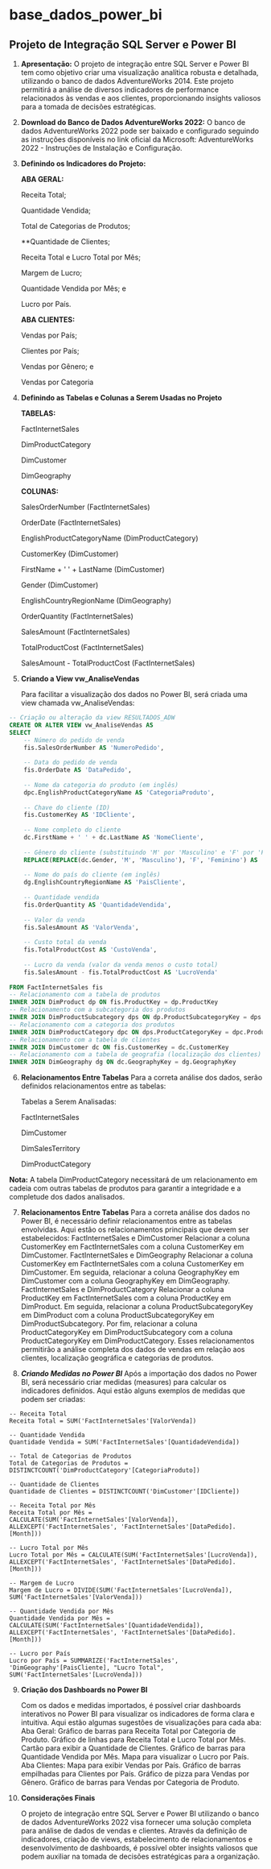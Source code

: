 # base_dados_power_bi

## Projeto de Integração SQL Server e Power BI

1. **Apresentação:**
 O projeto de integração entre SQL Server e Power BI tem como objetivo criar uma visualização analítica robusta e detalhada, utilizando o banco de dados AdventureWorks 2014. Este projeto permitirá a análise de diversos indicadores de performance relacionados às vendas e aos clientes, proporcionando insights valiosos para a tomada de decisões estratégicas.

2. **Download do Banco de Dados AdventureWorks 2022:**
 O banco de dados AdventureWorks 2022 pode ser baixado e configurado seguindo as instruções disponíveis no link oficial da Microsoft: AdventureWorks 2022 - Instruções de Instalação e Configuração.

3. **Definindo os Indicadores do Projeto:**

   **ABA GERAL:**

    Receita Total;

    Quantidade Vendida;

    Total de Categorias de Produtos;

    **Quantidade de Clientes;

    Receita Total e Lucro Total por Mês;

    Margem de Lucro;

    Quantidade Vendida por Mês; e

    Lucro por País.



   **ABA CLIENTES:**

    Vendas por País;

    Clientes por País;

    Vendas por Gênero; e

    Vendas por Categoria

4. **Definindo as Tabelas e Colunas a Serem Usadas no Projeto**

   **TABELAS:**
   
   FactInternetSales
   
   DimProductCategory
   
   DimCustomer

   DimGeography
   
   **COLUNAS:**
   
   SalesOrderNumber (FactInternetSales)
   
   OrderDate (FactInternetSales)
   
   EnglishProductCategoryName (DimProductCategory)
   
   CustomerKey (DimCustomer)
   
   FirstName + ' ' + LastName (DimCustomer)

   Gender (DimCustomer)
   
   EnglishCountryRegionName (DimGeography)
   
   OrderQuantity (FactInternetSales)
   
   SalesAmount (FactInternetSales)
   
   TotalProductCost (FactInternetSales)
   
   SalesAmount - TotalProductCost (FactInternetSales)



5. **Criando a View  vw_AnaliseVendas**

   Para facilitar a visualização dos dados no Power BI, será criada uma view chamada vw_AnaliseVendas:

```sql
-- Criação ou alteração da view RESULTADOS_ADW
CREATE OR ALTER VIEW vw_AnaliseVendas AS
SELECT
    -- Número do pedido de venda
    fis.SalesOrderNumber AS 'NumeroPedido',
    
    -- Data do pedido de venda
    fis.OrderDate AS 'DataPedido',
    
    -- Nome da categoria do produto (em inglês)
    dpc.EnglishProductCategoryName AS 'CategoriaProduto',
    
    -- Chave do cliente (ID)
    fis.CustomerKey AS 'IDCliente',
    
    -- Nome completo do cliente
    dc.FirstName + ' ' + dc.LastName AS 'NomeCliente',
    
    -- Gênero do cliente (substituindo 'M' por 'Masculino' e 'F' por 'Feminino')
    REPLACE(REPLACE(dc.Gender, 'M', 'Masculino'), 'F', 'Feminino') AS 'GeneroCliente',
    
    -- Nome do país do cliente (em inglês)
    dg.EnglishCountryRegionName AS 'PaisCliente',
    
    -- Quantidade vendida
    fis.OrderQuantity AS 'QuantidadeVendida',
    
    -- Valor da venda
    fis.SalesAmount AS 'ValorVenda',
    
    -- Custo total da venda
    fis.TotalProductCost AS 'CustoVenda',
    
    -- Lucro da venda (valor da venda menos o custo total)
    fis.SalesAmount - fis.TotalProductCost AS 'LucroVenda'
    
FROM FactInternetSales fis
-- Relacionamento com a tabela de produtos
INNER JOIN DimProduct dp ON fis.ProductKey = dp.ProductKey
-- Relacionamento com a subcategoria dos produtos
INNER JOIN DimProductSubcategory dps ON dp.ProductSubcategoryKey = dps.ProductSubcategoryKey
-- Relacionamento com a categoria dos produtos
INNER JOIN DimProductCategory dpc ON dps.ProductCategoryKey = dpc.ProductCategoryKey
-- Relacionamento com a tabela de clientes
INNER JOIN DimCustomer dc ON fis.CustomerKey = dc.CustomerKey
-- Relacionamento com a tabela de geografia (localização dos clientes)
INNER JOIN DimGeography dg ON dc.GeographyKey = dg.GeographyKey
```
6. **Relacionamentos Entre Tabelas**
Para a correta análise dos dados, serão definidos relacionamentos entre as tabelas:

   Tabelas a Serem Analisadas:
   
   FactInternetSales
   
   DimCustomer
   
   DimSalesTerritory
   
   DimProductCategory

**Nota:** A tabela DimProductCategory necessitará de um relacionamento em cadeia com outras tabelas de produtos para garantir a integridade e a completude dos dados analisados.

7. **Relacionamentos Entre Tabelas**
Para a correta análise dos dados no Power BI, é necessário definir relacionamentos entre as tabelas envolvidas. Aqui estão os relacionamentos principais que devem ser estabelecidos:
FactInternetSales e DimCustomer
Relacionar a coluna CustomerKey em FactInternetSales com a coluna CustomerKey em DimCustomer.
FactInternetSales e DimGeography
Relacionar a coluna CustomerKey em FactInternetSales com a coluna CustomerKey em DimCustomer.
Em seguida, relacionar a coluna GeographyKey em DimCustomer com a coluna GeographyKey em DimGeography.
FactInternetSales e DimProductCategory
Relacionar a coluna ProductKey em FactInternetSales com a coluna ProductKey em DimProduct.
Em seguida, relacionar a coluna ProductSubcategoryKey em DimProduct com a coluna ProductSubcategoryKey em DimProductSubcategory.
Por fim, relacionar a coluna ProductCategoryKey em DimProductSubcategory com a coluna ProductCategoryKey em DimProductCategory.
Esses relacionamentos permitirão a análise completa dos dados de vendas em relação aos clientes, localização geográfica e categorias de produtos.

8. ***Criando Medidas no Power BI***
Após a importação dos dados no Power BI, será necessário criar medidas (measures) para calcular os indicadores definidos. Aqui estão alguns exemplos de medidas que podem ser criadas:

```dax
-- Receita Total
Receita Total = SUM('FactInternetSales'[ValorVenda])

-- Quantidade Vendida
Quantidade Vendida = SUM('FactInternetSales'[QuantidadeVendida])

-- Total de Categorias de Produtos
Total de Categorias de Produtos = DISTINCTCOUNT('DimProductCategory'[CategoriaProduto])

-- Quantidade de Clientes
Quantidade de Clientes = DISTINCTCOUNT('DimCustomer'[IDCliente])

-- Receita Total por Mês
Receita Total por Mês = CALCULATE(SUM('FactInternetSales'[ValorVenda]), ALLEXCEPT('FactInternetSales', 'FactInternetSales'[DataPedido].[Month]))

-- Lucro Total por Mês
Lucro Total por Mês = CALCULATE(SUM('FactInternetSales'[LucroVenda]), ALLEXCEPT('FactInternetSales', 'FactInternetSales'[DataPedido].[Month]))

-- Margem de Lucro
Margem de Lucro = DIVIDE(SUM('FactInternetSales'[LucroVenda]), SUM('FactInternetSales'[ValorVenda]))

-- Quantidade Vendida por Mês
Quantidade Vendida por Mês = CALCULATE(SUM('FactInternetSales'[QuantidadeVendida]), ALLEXCEPT('FactInternetSales', 'FactInternetSales'[DataPedido].[Month]))

-- Lucro por País
Lucro por País = SUMMARIZE('FactInternetSales', 'DimGeography'[PaisCliente], "Lucro Total", SUM('FactInternetSales'[LucroVenda]))
```

9. **Criação dos Dashboards no Power BI**

   Com os dados e medidas importados, é possível criar dashboards interativos no Power BI para visualizar os indicadores de forma clara e intuitiva. Aqui estão algumas sugestões de visualizações para cada aba:
   Aba Geral:
   Gráfico de barras para Receita Total por Categoria de Produto.
   Gráfico de linhas para Receita Total e Lucro Total por Mês.
   Cartão para exibir a Quantidade de Clientes.
   Gráfico de barras para Quantidade Vendida por Mês.
   Mapa para visualizar o Lucro por País.
   Aba Clientes:
   Mapa para exibir Vendas por País.
   Gráfico de barras empilhadas para Clientes por País.
   Gráfico de pizza para Vendas por Gênero.
   Gráfico de barras para Vendas por Categoria de Produto.

10. **Considerações Finais**
   
      O projeto de integração entre SQL Server e Power BI utilizando o banco de dados AdventureWorks 2022 visa fornecer uma solução completa para análise de dados de vendas e clientes. Através da definição de indicadores, criação de views, estabelecimento de relacionamentos e desenvolvimento de dashboards, é possível obter insights valiosos que podem auxiliar na tomada de decisões estratégicas para a organização.
      
